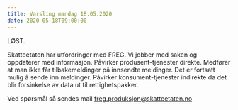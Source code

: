 ```yaml
---
title: Varsling mandag 18.05.2020
date: 2020-05-18T09:00:00
---
```

LØST.

Skatteetaten har utfordringer med FREG. Vi jobber med saken og oppdaterer med informasjon.
Påvirker produsent-tjenester direkte. Medfører at man ikke får tilbakemeldinger på innsendte meldinger. Det er fortsatt mulig å sende inn meldinger.
Påvirker konsument-tjenester indirekte da det blir forsinkelse av data ut til rettighetspakker.

Ved spørsmål så sendes mail freg.produksjon@skatteetaten.no
